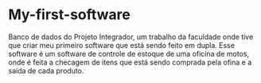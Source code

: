 # My-first-software
Banco de dados do Projeto Integrador, um trabalho da faculdade onde tive que criar meu primeiro software que está sendo feito em dupla.
Esse software é um software de controle de estoque de uma oficina de motos, onde é feita a checagem de itens que está sendo comprada pela ofina e a saída de cada produto.
